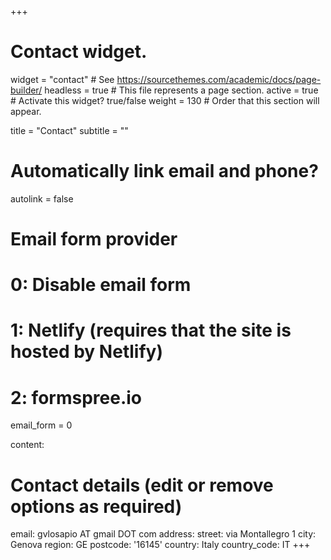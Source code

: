 +++
# Contact widget.
widget = "contact"  # See https://sourcethemes.com/academic/docs/page-builder/
headless = true  # This file represents a page section.
active = true  # Activate this widget? true/false
weight = 130  # Order that this section will appear.

title = "Contact"
subtitle = ""

# Automatically link email and phone?
autolink = false

# Email form provider
#   0: Disable email form
#   1: Netlify (requires that the site is hosted by Netlify)
#   2: formspree.io
email_form = 0

content:

  # Contact details (edit or remove options as required)
  email: gvlosapio AT gmail DOT com
  address:
    street: via Montallegro 1
    city: Genova
    region: GE
    postcode: '16145'
    country: Italy
    country_code: IT
+++

